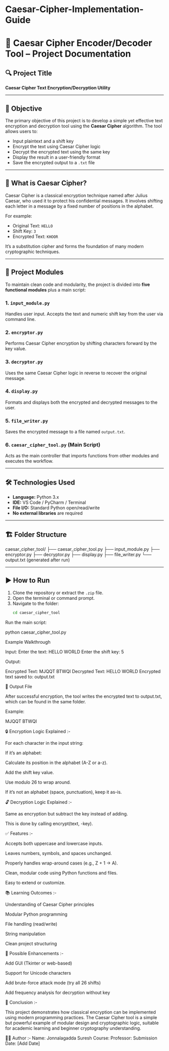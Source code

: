 # Caesar-Cipher-Implementation-Guide

# 📜 Caesar Cipher Encoder/Decoder Tool – Project Documentation

## 🔍 Project Title
**Caesar Cipher Text Encryption/Decryption Utility**

---

## 🎯 Objective
The primary objective of this project is to develop a simple yet effective text encryption and decryption tool using the **Caesar Cipher** algorithm. The tool allows users to:
- Input plaintext and a shift key
- Encrypt the text using Caesar Cipher logic
- Decrypt the encrypted text using the same key
- Display the result in a user-friendly format
- Save the encrypted output to a `.txt` file

---

## 🧠 What is Caesar Cipher?
Caesar Cipher is a classical encryption technique named after Julius Caesar, who used it to protect his confidential messages. It involves shifting each letter in a message by a fixed number of positions in the alphabet.

For example:
- Original Text: `HELLO`
- Shift Key: `3`
- Encrypted Text: `KHOOR`

It’s a substitution cipher and forms the foundation of many modern cryptographic techniques.

---

## 🧩 Project Modules

To maintain clean code and modularity, the project is divided into **five functional modules** plus a main script:

### 1. `input_module.py`
Handles user input. Accepts the text and numeric shift key from the user via command line.

### 2. `encryptor.py`
Performs Caesar Cipher encryption by shifting characters forward by the key value.

### 3. `decryptor.py`
Uses the same Caesar Cipher logic in reverse to recover the original message.

### 4. `display.py`
Formats and displays both the encrypted and decrypted messages to the user.

### 5. `file_writer.py`
Saves the encrypted message to a file named `output.txt`.

### 6. `caesar_cipher_tool.py` (Main Script)
Acts as the main controller that imports functions from other modules and executes the workflow.

---

## 🛠️ Technologies Used
- **Language:** Python 3.x
- **IDE:** VS Code / PyCharm / Terminal
- **File I/O:** Standard Python open/read/write
- **No external libraries** are required

---

## 🏗️ Folder Structure

caesar_cipher_tool/
├── caesar_cipher_tool.py
├── input_module.py
├── encryptor.py
├── decryptor.py
├── display.py
├── file_writer.py
└── output.txt (generated after run)




---

## ▶️ How to Run

1. Clone the repository or extract the `.zip` file.
2. Open the terminal or command prompt.
3. Navigate to the folder:
   ```bash
   cd caesar_cipher_tool

Run the main script:

python caesar_cipher_tool.py

Example Walkthrough

Input:
Enter the text: HELLO WORLD
Enter the shift key: 5

Output:

Encrypted Text: MJQQT BTWQI
Decrypted Text: HELLO WORLD
Encrypted text saved to: output.txt


📁 Output File

After successful encryption, the tool writes the encrypted text to output.txt, which can be found in the same folder.

Example:

MJQQT BTWQI

🔒 Encryption Logic Explained :-

For each character in the input string:

If it’s an alphabet:

Calculate its position in the alphabet (A-Z or a-z).

Add the shift key value.

Use modulo 26 to wrap around.

If it’s not an alphabet (space, punctuation), keep it as-is.

🔓 Decryption Logic Explained :-

Same as encryption but subtract the key instead of adding.

This is done by calling encrypt(text, -key).


✅ Features :-

Accepts both uppercase and lowercase inputs.

Leaves numbers, symbols, and spaces unchanged.

Properly handles wrap-around cases (e.g., Z + 1 → A).

Clean, modular code using Python functions and files.

Easy to extend or customize.

📚 Learning Outcomes :-

Understanding of Caesar Cipher principles

Modular Python programming

File handling (read/write)

String manipulation

Clean project structuring


🚀 Possible Enhancements :-

Add GUI (Tkinter or web-based)

Support for Unicode characters

Add brute-force attack mode (try all 26 shifts)

Add frequency analysis for decryption without key

🧾 Conclusion :-

This project demonstrates how classical encryption can be implemented using modern programming practices. The Caesar Cipher tool is a simple but powerful example of modular design and cryptographic logic, suitable for academic learning and beginner cryptography understanding.


👨‍💻 Author :-
Name: Jonnalagadda Suresh
Course: 
Professor: 
Submission Date: [Add Date]
